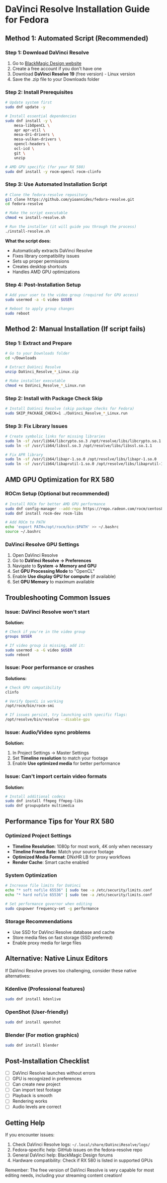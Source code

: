 # DaVinci Resolve Installation Guide for Fedora

## Method 1: Automated Script (Recommended)

### Step 1: Download DaVinci Resolve
1. Go to [BlackMagic Design website](https://www.blackmagicdesign.com/products/davinciresolve)
2. Create a free account if you don't have one
3. Download **DaVinci Resolve 19** (free version) - Linux version
4. Save the .zip file to your Downloads folder

### Step 2: Install Prerequisites
```bash
# Update system first
sudo dnf update -y

# Install essential dependencies
sudo dnf install -y \
    mesa-libOpenCL \
    apr apr-util \
    mesa-dri-drivers \
    mesa-vulkan-drivers \
    opencl-headers \
    ocl-icd \
    git \
    unzip

# AMD GPU specific (for your RX 580)
sudo dnf install -y rocm-opencl rocm-clinfo
```

### Step 3: Use Automated Installation Script
```bash
# Clone the fedora-resolve repository
git clone https://github.com/yioannides/fedora-resolve.git
cd fedora-resolve

# Make the script executable
chmod +x install-resolve.sh

# Run the installer (it will guide you through the process)
./install-resolve.sh
```

**What the script does:**
- Automatically extracts DaVinci Resolve
- Fixes library compatibility issues
- Sets up proper permissions
- Creates desktop shortcuts
- Handles AMD GPU optimizations

### Step 4: Post-Installation Setup
```bash
# Add your user to the video group (required for GPU access)
sudo usermod -a -G video $USER

# Reboot to apply group changes
sudo reboot
```

## Method 2: Manual Installation (If script fails)

### Step 1: Extract and Prepare
```bash
# Go to your Downloads folder
cd ~/Downloads

# Extract DaVinci Resolve
unzip DaVinci_Resolve_*_Linux.zip

# Make installer executable
chmod +x DaVinci_Resolve_*_Linux.run
```

### Step 2: Install with Package Check Skip
```bash
# Install DaVinci Resolve (skip package checks for Fedora)
sudo SKIP_PACKAGE_CHECK=1 ./DaVinci_Resolve_*_Linux.run
```

### Step 3: Fix Library Issues
```bash
# Create symbolic links for missing libraries
sudo ln -sf /usr/lib64/libcrypto.so.3 /opt/resolve/libs/libcrypto.so.1.1
sudo ln -sf /usr/lib64/libssl.so.3 /opt/resolve/libs/libssl.so.1.1

# Fix APR library
sudo ln -sf /usr/lib64/libapr-1.so.0 /opt/resolve/libs/libapr-1.so.0
sudo ln -sf /usr/lib64/libaprutil-1.so.0 /opt/resolve/libs/libaprutil-1.so.0
```

## AMD GPU Optimization for RX 580

### ROCm Setup (Optional but recommended)
```bash
# Install ROCm for better AMD GPU performance
sudo dnf config-manager --add-repo https://repo.radeon.com/rocm/centos8/4.5.2/repo/
sudo dnf install rocm-dev rocm-libs

# Add ROCm to PATH
echo 'export PATH=/opt/rocm/bin:$PATH' >> ~/.bashrc
source ~/.bashrc
```

### DaVinci Resolve GPU Settings
1. Open DaVinci Resolve
2. Go to **DaVinci Resolve → Preferences**
3. Navigate to **System → Memory and GPU**
4. Set **GPU Processing Mode** to "OpenCL"
5. Enable **Use display GPU for compute** (if available)
6. Set **GPU Memory** to maximum available

## Troubleshooting Common Issues

### Issue: DaVinci Resolve won't start
**Solution:**
```bash
# Check if you're in the video group
groups $USER

# If video group is missing, add it:
sudo usermod -a -G video $USER
sudo reboot
```

### Issue: Poor performance or crashes
**Solutions:**
```bash
# Check GPU compatibility
clinfo

# Verify OpenCL is working
/opt/rocm/bin/rocm-smi

# If issues persist, try launching with specific flags:
/opt/resolve/bin/resolve --disable-gpu
```

### Issue: Audio/Video sync problems
**Solution:**
1. In Project Settings → Master Settings
2. Set **Timeline resolution** to match your footage
3. Enable **Use optimized media** for better performance

### Issue: Can't import certain video formats
**Solution:**
```bash
# Install additional codecs
sudo dnf install ffmpeg ffmpeg-libs
sudo dnf groupupdate multimedia
```

## Performance Tips for Your RX 580

### Optimized Project Settings
- **Timeline Resolution**: 1080p for most work, 4K only when necessary
- **Timeline Frame Rate**: Match your source footage
- **Optimized Media Format**: DNxHR LB for proxy workflows
- **Render Cache**: Smart cache enabled

### System Optimization
```bash
# Increase file limits for DaVinci
echo "* soft nofile 65536" | sudo tee -a /etc/security/limits.conf
echo "* hard nofile 65536" | sudo tee -a /etc/security/limits.conf

# Set performance governor when editing
sudo cpupower frequency-set -g performance
```

### Storage Recommendations
- Use SSD for DaVinci Resolve database and cache
- Store media files on fast storage (SSD preferred)
- Enable proxy media for large files

## Alternative: Native Linux Editors

If DaVinci Resolve proves too challenging, consider these native alternatives:

### Kdenlive (Professional features)
```bash
sudo dnf install kdenlive
```

### OpenShot (User-friendly)
```bash
sudo dnf install openshot
```

### Blender (For motion graphics)
```bash
sudo dnf install blender
```

## Post-Installation Checklist

- [ ] DaVinci Resolve launches without errors
- [ ] GPU is recognized in preferences
- [ ] Can create new project
- [ ] Can import test footage
- [ ] Playback is smooth
- [ ] Rendering works
- [ ] Audio levels are correct

## Getting Help

If you encounter issues:
1. Check DaVinci Resolve logs: `~/.local/share/DaVinciResolve/logs/`
2. Fedora-specific help: GitHub issues on the fedora-resolve repo
3. General DaVinci help: BlackMagic Design forums
4. Hardware compatibility: Check if RX 580 is listed in supported GPUs

Remember: The free version of DaVinci Resolve is very capable for most editing needs, including your streaming content creation!
